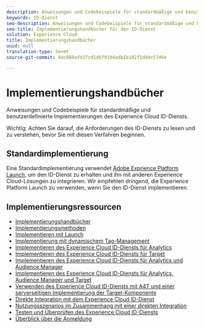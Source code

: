 ```yaml
---
description: Anweisungen und Codebeispiele für standardmäßige und benutzerdefinierte Implementierungen des Experience Cloud ID-Diensts.
keywords: ID-Dienst
seo-description: Anweisungen und Codebeispiele für standardmäßige und benutzerdefinierte Implementierungen des Experience Cloud ID-Diensts.
seo-title: Implementierungshandbücher für den ID-Dienst
solution: Experience Cloud
title: Implementierungshandbücher
uuid: null
translation-type: tm+mt
source-git-commit: 4dc668afd37cd1d6f9104adb1b102f1dd4c5746e

---
```



# Implementierungshandbücher

Anweisungen und Codebeispiele für standardmäßige und benutzerdefinierte Implementierungen des Experience Cloud ID-Diensts.

Wichtig: Achten Sie darauf, die Anforderungen des ID-Diensts zu lesen und zu verstehen, bevor Sie mit diesen Verfahren beginnen.

## Standardimplementierung

Eine Standardimplementierung verwendet [Adobe Exprience Platform Launch,](https://docs.adobelaunch.com/) um den ID-Dienst zu erhalten und ihn mit anderen Experience Cloud-Lösungen zu integrieren. Wir empfehlen dringend, die Experience Platform Launch zu verwenden, wenn Sie den ID-Dienst implementieren.

## Implementierungsressourcen

* [Implementierungshandbücher](mcvid-implementation-guides.md)
* [Implementierungsmethoden](mcvid-implementation-methods.md)
* [Implementieren mit Launch](ecid-implement-with-launch.md)
* [Implementierung mit dynamischem Tag-Management](mcvid-standard.md)
* [Implementieren des Experience Cloud ID-Diensts für Analytics](mcvid-setup-analytics.md)
* [Implementieren des Experience Cloud ID-Diensts für Target](mcvid-setup-target.md)
* [Implementieren des Experience Cloud ID-Diensts für Analytics und Audience Manager](mcvid-setup-aam-analytics.md)
* [Implementieren des Experience Cloud ID-Diensts für Analytics, Audience Manager und Target](mcvid-setup-aam-analytics-target.md)
* [Verwenden des Experience Cloud ID-Diensts mit A4T und einer serverseitigen Implementierung der Target-Komponente](ecid-a4t-target.md)
* [Direkte Integration mit dem Experience Cloud ID-Dienst](mcvid-direct-integration.md)
* [Nutzungsszenarios im Zusammenhang mit einer direkten Integration](mcvid-direct-integration-examples.md)
* [Testen und Überprüfen des Experience Cloud ID-Diensts](mcvid-test-verify.md)
* [Überblick über die Anmeldung](opt-in-service/mcvid-optin-overview.md)
